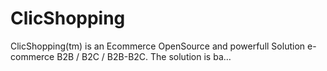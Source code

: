 # ClicShopping
ClicShopping(tm) is an Ecommerce OpenSource and powerfull Solution e-commerce B2B / B2C / B2B-B2C. The solution is ba…
